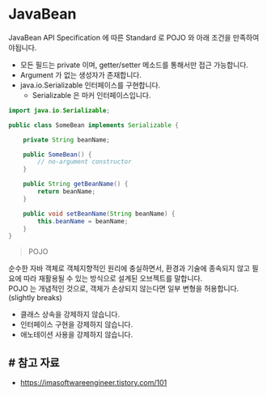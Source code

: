 # JavaBean
JavaBean API Specification 에 따른 Standard 로 POJO 와 아래 조건을 만족하여야됩니다.

- 모든 필드는 private 이며, getter/setter 메소드를 통해서만 접근 가능합니다.
- Argument 가 없는 생성자가 존재합니다.
- java.io.Serializable 인터페이스를 구현합니다.
    - Serializable 은 마커 인터페이스입니다.

```java
import java.io.Serializable;

public class SomeBean implements Serializable {

    private String beanName;

    public SomeBean() {
        // no-argument constructor
    }

    public String getBeanName() {
        return beanName;
    }

    public void setBeanName(String beanName) {
        this.beanName = beanName;
    }
}
```

> POJO 

순수한 자바 객체로 객체지향적인 원리에 충실하면서, 환경과 기술에 종속되지 않고 필요에 따라 재활용될 수 있는 방식으로 설계된 오브젝트를 말합니다.  
POJO 는 개념적인 것으로, 객체가 손상되지 않는다면 일부 변형을 허용합니다. (slightly breaks)

- 클래스 상속을 강제하지 않습니다. 
- 인터페이스 구현을 강제하지 않습니다. 
- 애노테이션 사용을 강제하지 않습니다.


## # 참고 자료 
- https://imasoftwareengineer.tistory.com/101
